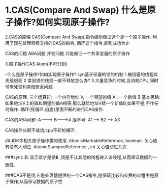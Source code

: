  1.CAS(Compare And Swap)
 什么是原子操作?如何实现原子操作?
 =====================================================================
 2.CAS的原理
   CAS(Compare And Swap),指令级别保证这个是一个原子操作.
   利用了现在处理器都支持的CAS的指令, 循环这个指令,直到成功为止
 
 CAS的问题
     ABA问题
     开锁问题
     只能保证一个共享变量的原子操作
     
 3.原子操作CAS
 Atom(不可分割)
 
 -什么是原子操作?如何实现原子操作?
 syn基于阻塞的锁的机制
 1.被阻塞的线程优先级很高
 2.拿到锁的线程一直不释放怎么办?
 3.大量竞争的时候,会消耗CPU,同时带来死锁和其他安全问题.
 
 CAS的原理.
 三个运算符:
 一个内存地址 V, 一个期望的值 A , 一个新值 B
 基本思路:如果地址V上的值和期望的值A相等,那么就给地址V赋一个新值B,如果不是,不作任何操作.
 循环(死循环,自旋)里面不断的进行CAS操作.
 
 CAS的ABA问题:
 A---> B--->A  版本号: A1 --> B2 --> A3
 
 CAS操作长期不成功,cpu不断的循环,
 
 
 ##JDK中相关原子操作类的使用.
AtomicMarkableReference, boolean. 关心值有没有人动过. 
AtomicStampedReference , int      关心值动过几次

###sync 和 显示锁才是锁🔒 ,锁是不让其他的线程进入该线程,从而保证数据的一致性.

###CAS不是锁,它是处理器提供的一个CAS指令,他保证比较和交换的过程中是原子操作,从而保证数据的原子性
